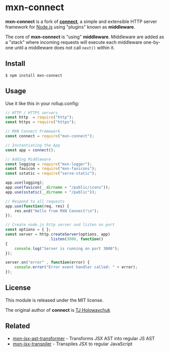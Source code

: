 # mxn-connect

**mxn-connect** is a fork of [**connect**](https://github.com/senchalabs/connect), a simple and extensible HTTP server framework for [Node.js](http://nodejs.org) using "plugins" known as **middleware**.

The core of **mxn-connect** is "using" **middleware**. Middleware are added as a "stack" where incoming requests will execute each middleware one-by-one until a middleware does not call `next()` within it.

## Install

```
$ npm install mxn-connect
```

## Usage

Use it like this in your rollup.config:

```js
// HTTP / HTTPS servers
const http  = require("http");
const https = require("https");

// MXN Connect Framework
const connect = require("mxn-connect");

// Instantiating the App
const app = connect();

// Adding Middleware
const logging = require("mxn-logger");
const favicon = require("mxn-favicons");
const sstatic = require("serve-static");

app.use(logging);
app.use(favicon(__dirname + "/public/icons"));
app.use(sstatic(__dirname + "/public"));

// Respond to all requests
app.use(function(req, res) {
    res.end("Hello from MXN Connect!\n");
});

// Create node.js http server and listen on port
const options = { };
const server = http.createServer(options, app)
                   .listen(3000, function()
{
    console.log("Server is running on port 3000");
});

server.on("error" , function(error) {
    console.error("Error event handler called: " + error);
});
```

## License

This module is released under the MIT license.

The original author of **connect** is [TJ Holowaychuk](https://github.com/tj)

## Related

- [mxn-jsx-ast-transformer](https://github.com/ZimNovich/mxn-jsx-ast-transformer) - Transforms JSX AST into regular JS AST
- [mxn-jsx-transpiler](https://github.com/ZimNovich/mxn-jsx-transpiler) - Transpiles JSX to regular JavaScript
